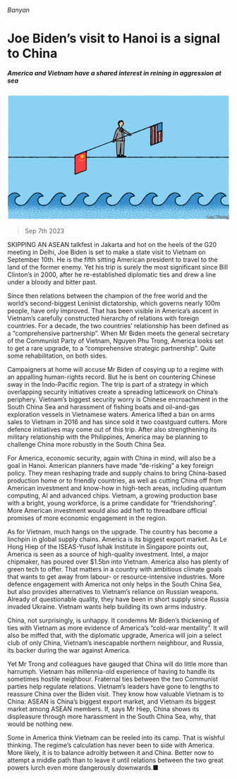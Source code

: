 ###### Banyan

# Joe Biden’s visit to Hanoi is a signal to China 

##### America and Vietnam have a shared interest in reining in aggression at sea 

![image](images/20230909_ASD001.jpg) 

> Sep 7th 2023 

SKIPPING AN ASEAN talkfest in Jakarta and hot on the heels of the G20 meeting in Delhi, Joe Biden is set to make a state visit to Vietnam on September 10th. He is the fifth sitting American president to travel to the land of the former enemy. Yet his trip is surely the most significant since Bill Clinton’s in 2000, after he re-established diplomatic ties and drew a line under a bloody and bitter past.

Since then relations between the champion of the free world and the world’s second-biggest Leninist dictatorship, which governs nearly 100m people, have only improved. That has been visible in America’s ascent in Vietnam’s carefully constructed hierarchy of relations with foreign countries. For a decade, the two countries’ relationship has been defined as a “comprehensive partnership”. When Mr Biden meets the general secretary of the Communist Party of Vietnam, Nguyen Phu Trong, America looks set to get a rare upgrade, to a “comprehensive strategic partnership”. Quite some rehabilitation, on both sides. 

Campaigners at home will accuse Mr Biden of cosying up to a regime with an appalling human-rights record. But he is bent on countering Chinese sway in the Indo-Pacific region. The trip is part of a strategy in which overlapping security initiatives create a spreading latticework on China’s periphery. Vietnam’s biggest security worry is Chinese encroachment in the South China Sea and harassment of fishing boats and oil-and-gas exploration vessels in Vietnamese waters. America lifted a ban on arms sales to Vietnam in 2016 and has since sold it two coastguard cutters. More defence initiatives may come out of this trip. After also strengthening its military relationship with the Philippines, America may be planning to challenge China more robustly in the South China Sea.

For America, economic security, again with China in mind, will also be a goal in Hanoi. American planners have made “de-risking” a key foreign policy. They mean reshaping trade and supply chains to bring China-based production home or to friendly countries, as well as cutting China off from American investment and know-how in high-tech areas, including quantum computing, AI and advanced chips. Vietnam, a growing production base with a bright, young workforce, is a prime candidate for “friendshoring”. More American investment would also add heft to threadbare official promises of more economic engagement in the region.

As for Vietnam, much hangs on the upgrade. The country has become a linchpin in global supply chains. America is its biggest export market. As Le Hong Hiep of the ISEAS-Yusof Ishak Institute in Singapore points out, America is seen as a source of high-quality investment. Intel, a major chipmaker, has poured over $1.5bn into Vietnam. America also has plenty of green tech to offer. That matters in a country with ambitious climate goals that wants to get away from labour- or resource-intensive industries. More defence engagement with America not only helps in the South China Sea, but also provides alternatives to Vietnam’s reliance on Russian weapons. Already of questionable quality, they have been in short supply since Russia invaded Ukraine. Vietnam wants help building its own arms industry.

China, not surprisingly, is unhappy. It condemns Mr Biden’s thickening of ties with Vietnam as more evidence of America’s “cold-war mentality”. It will also be miffed that, with the diplomatic upgrade, America will join a select club of only China, Vietnam’s inescapable northern neighbour, and Russia, its backer during the war against America.

Yet Mr Trong and colleagues have gauged that China will do little more than harrumph. Vietnam has millennia-old experience of having to handle its sometimes hostile neighbour. Fraternal ties between the two Communist parties help regulate relations. Vietnam’s leaders have gone to lengths to reassure China over the Biden visit. They know how valuable Vietnam is to China: ASEAN is China’s biggest export market, and Vietnam its biggest market among ASEAN members. If, says Mr Hiep, China shows its displeasure through more harassment in the South China Sea, why, that would be nothing new. 

Some in America think Vietnam can be reeled into its camp. That is wishful thinking. The regime’s calculation has never been to side with America. More likely, it is to balance adroitly between it and China. Better now to attempt a middle path than to leave it until relations between the two great powers lurch even more dangerously downwards.■





